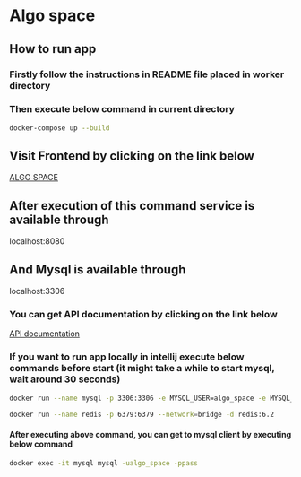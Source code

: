 # Algo space

## How to run app

### Firstly follow the instructions in README file placed in worker directory

### Then execute below command in current directory
```bash
docker-compose up --build
```

## Visit Frontend by clicking on the link below
[ALGO SPACE](http://localhost:3000/)

## After execution of this command service is available through
localhost:8080

## And Mysql is available through
localhost:3306

### You can get API documentation by clicking on the link below
[API documentation](http://localhost:8080/swagger-ui.html)

### If you want to run app locally in intellij execute below commands before start (it might take a while to start mysql, wait around 30 seconds)
```bash
docker run --name mysql -p 3306:3306 -e MYSQL_USER=algo_space -e MYSQL_ROOT_PASSWORD=pass -e MYSQL_PASSWORD=pass -e MYSQL_DATABASE=algo_space -d mysql:8.0.30
```
```bash
docker run --name redis -p 6379:6379 --network=bridge -d redis:6.2
```
#### After executing above command, you can get to mysql client by executing below command  
```bash
docker exec -it mysql mysql -ualgo_space -ppass
```
